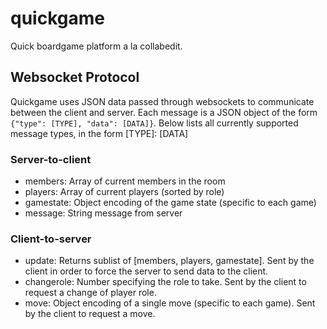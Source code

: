 quickgame
=========

Quick boardgame platform a la collabedit.

## Websocket Protocol
Quickgame uses JSON data passed through websockets to communicate between the client and server.
Each message is a JSON object of the form ``{"type": [TYPE], "data": [DATA]}``.
Below lists all currently supported message types, in the form [TYPE]: [DATA]

### Server-to-client
* members: Array of current members in the room
* players: Array of current players (sorted by role)
* gamestate: Object encoding of the game state (specific to each game)
* message: String message from server

### Client-to-server
* update: Returns sublist of [members, players, gamestate].
  Sent by the client in order to force the server to send data to the client.
* changerole: Number specifying the role to take.
  Sent by the client to request a change of player role.
* move: Object encoding of a single move (specific to each game).
  Sent by the client to request a move.
